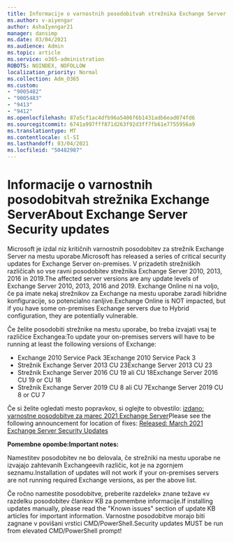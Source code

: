 ```yaml
---
title: Informacije o varnostnih posodobitvah strežnika Exchange Server
ms.author: v-aiyengar
author: AshaIyengar21
manager: dansimp
ms.date: 03/04/2021
ms.audience: Admin
ms.topic: article
ms.service: o365-administration
ROBOTS: NOINDEX, NOFOLLOW
localization_priority: Normal
ms.collection: Adm_O365
ms.custom:
- "9005482"
- "9005483"
- "9413"
- "9412"
ms.openlocfilehash: 87a5cf1ac4dfb96a5406f6b1431adb6ead074fd6
ms.sourcegitcommit: 6741a997fff871d263f92d3ff7fb61e7755956a9
ms.translationtype: MT
ms.contentlocale: sl-SI
ms.lasthandoff: 03/04/2021
ms.locfileid: "50482987"
---
```

# <a name="about-exchange-server-security-updates"></a><span data-ttu-id="3cc7e-102">Informacije o varnostnih posodobitvah strežnika Exchange Server</span><span class="sxs-lookup"><span data-stu-id="3cc7e-102">About Exchange Server Security updates</span></span>

<span data-ttu-id="3cc7e-103">Microsoft je izdal niz kritičnih varnostnih posodobitev za strežnik Exchange Server na mestu uporabe.</span><span class="sxs-lookup"><span data-stu-id="3cc7e-103">Microsoft has released a series of critical security updates for Exchange Server on-premises.</span></span> <span data-ttu-id="3cc7e-104">V prizadetih strežniških različicah so vse ravni posodobitev strežnika Exchange Server 2010, 2013, 2016 in 2019.</span><span class="sxs-lookup"><span data-stu-id="3cc7e-104">The affected server versions are any update levels of Exchange Server 2010, 2013, 2016 and 2019.</span></span> <span data-ttu-id="3cc7e-105">Exchange Online ni na voljo, če pa imate nekaj strežnikov za Exchange na mestu uporabe zaradi hibridne konfiguracije, so potencialno ranljive.</span><span class="sxs-lookup"><span data-stu-id="3cc7e-105">Exchange Online is NOT impacted, but if you have some on-premises Exchange servers due to Hybrid configuration, they are potentially vulnerable.</span></span>

<span data-ttu-id="3cc7e-106">Če želite posodobiti strežnike na mestu uporabe, bo treba izvajati vsaj te različice Exchangea:</span><span class="sxs-lookup"><span data-stu-id="3cc7e-106">To update your on-premises servers will have to be running at least the following versions of Exchange:</span></span>

- <span data-ttu-id="3cc7e-107">Exchange 2010 Service Pack 3</span><span class="sxs-lookup"><span data-stu-id="3cc7e-107">Exchange 2010 Service Pack 3</span></span>
- <span data-ttu-id="3cc7e-108">Strežnik Exchange Server 2013 CU 23</span><span class="sxs-lookup"><span data-stu-id="3cc7e-108">Exchange Server 2013 CU 23</span></span>
- <span data-ttu-id="3cc7e-109">Strežnik Exchange Server 2016 CU 19 ali CU 18</span><span class="sxs-lookup"><span data-stu-id="3cc7e-109">Exchange Server 2016 CU 19 or CU 18</span></span>
- <span data-ttu-id="3cc7e-110">Strežnik Exchange Server 2019 CU 8 ali CU 7</span><span class="sxs-lookup"><span data-stu-id="3cc7e-110">Exchange Server 2019 CU 8 or CU 7</span></span>

<span data-ttu-id="3cc7e-111">Če si želite ogledati mesto popravkov, si oglejte to obvestilo: [izdano: varnostne posodobitve za marec 2021 Exchange Server](https://techcommunity.microsoft.com/t5/exchange-team-blog/released-march-2021-exchange-server-security-updates/ba-p/2175901)</span><span class="sxs-lookup"><span data-stu-id="3cc7e-111">Please see the following announcement for location of fixes: [Released: March 2021 Exchange Server Security Updates](https://techcommunity.microsoft.com/t5/exchange-team-blog/released-march-2021-exchange-server-security-updates/ba-p/2175901)</span></span>

<span data-ttu-id="3cc7e-112">**Pomembne opombe:**</span><span class="sxs-lookup"><span data-stu-id="3cc7e-112">**Important notes:**</span></span>

<span data-ttu-id="3cc7e-113">Namestitev posodobitev ne bo delovala, če strežniki na mestu uporabe ne izvajajo zahtevanih Exchangeevih različic, kot je na zgornjem seznamu.</span><span class="sxs-lookup"><span data-stu-id="3cc7e-113">Installation of updates will not work if your on-premises servers are not running required Exchange versions, as per the above list.</span></span>

<span data-ttu-id="3cc7e-114">Če ročno namestite posodobitve, preberite razdelek» znane težave «v razdelku posodobitev člankov KB za pomembne informacije.</span><span class="sxs-lookup"><span data-stu-id="3cc7e-114">If installing updates manually, please read the "Known issues" section of update KB articles for important information.</span></span> <span data-ttu-id="3cc7e-115">Varnostne posodobitve morajo biti zagnane v povišani vrstici CMD/PowerShell.</span><span class="sxs-lookup"><span data-stu-id="3cc7e-115">Security updates MUST be run from elevated CMD/PowerShell prompt!</span></span>
